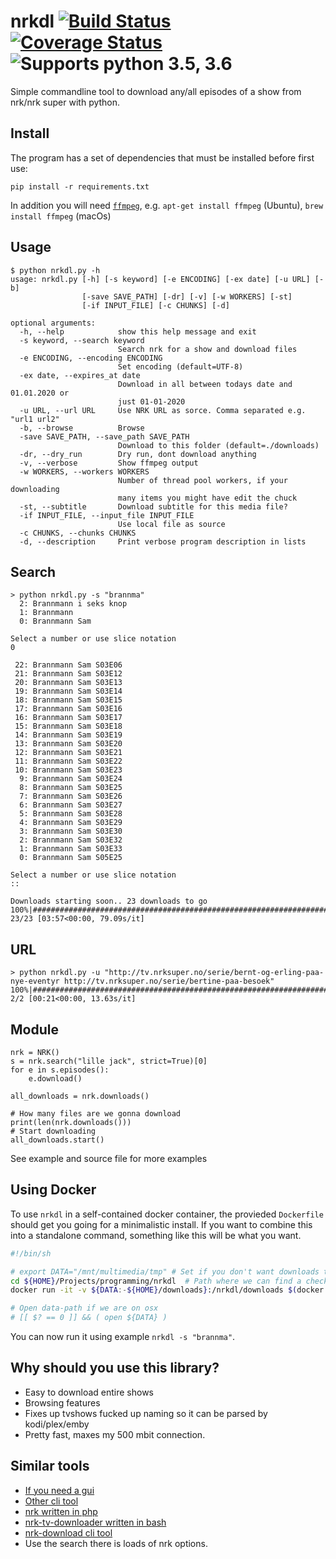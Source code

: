 # nrkdl [![Build Status](https://travis-ci.org/Hellowlol/nrkdl.svg?branch=master)](https://travis-ci.org/Hellowlol/nrkdl)  [![Coverage Status](https://coveralls.io/repos/github/Hellowlol/nrkdl/badge.svg?branch=master)](https://coveralls.io/github/Hellowlol/nrkdl?branch=master) ![Supports python 3.5, 3.6](https://img.shields.io/badge/python-3%2C5%203.6-green.svg "3.5, 3.6")
Simple commandline tool to download any/all episodes of a show from nrk/nrk super with python.

## Install

The program has a set of dependencies that must be installed before first use:

    pip install -r requirements.txt

In addition you will need [`ffmpeg`](https://ffmpeg.org/), e.g. `apt-get install ffmpeg` (Ubuntu), `brew install ffmpeg` (macOs)

## Usage

    $ python nrkdl.py -h
    usage: nrkdl.py [-h] [-s keyword] [-e ENCODING] [-ex date] [-u URL] [-b]
                    [-save SAVE_PATH] [-dr] [-v] [-w WORKERS] [-st]
                    [-if INPUT_FILE] [-c CHUNKS] [-d]

    optional arguments:
      -h, --help            show this help message and exit
      -s keyword, --search keyword
                            Search nrk for a show and download files
      -e ENCODING, --encoding ENCODING
                            Set encoding (default=UTF-8)
      -ex date, --expires_at date
                            Download in all between todays date and 01.01.2020 or
                            just 01-01-2020
      -u URL, --url URL     Use NRK URL as sorce. Comma separated e.g. "url1 url2"
      -b, --browse          Browse
      -save SAVE_PATH, --save_path SAVE_PATH
                            Download to this folder (default=./downloads)
      -dr, --dry_run        Dry run, dont download anything
      -v, --verbose         Show ffmpeg output
      -w WORKERS, --workers WORKERS
                            Number of thread pool workers, if your downloading
                            many items you might have edit the chuck
      -st, --subtitle       Download subtitle for this media file?
      -if INPUT_FILE, --input_file INPUT_FILE
                            Use local file as source
      -c CHUNKS, --chunks CHUNKS
      -d, --description     Print verbose program description in lists


## Search
```
> python nrkdl.py -s "brannma"
  2: Brannmann i seks knop
  1: Brannmann
  0: Brannmann Sam

Select a number or use slice notation
0

 22: Brannmann Sam S03E06
 21: Brannmann Sam S03E12
 20: Brannmann Sam S03E13
 19: Brannmann Sam S03E14
 18: Brannmann Sam S03E15
 17: Brannmann Sam S03E16
 16: Brannmann Sam S03E17
 15: Brannmann Sam S03E18
 14: Brannmann Sam S03E19
 13: Brannmann Sam S03E20
 12: Brannmann Sam S03E21
 11: Brannmann Sam S03E22
 10: Brannmann Sam S03E23
  9: Brannmann Sam S03E24
  8: Brannmann Sam S03E25
  7: Brannmann Sam S03E26
  6: Brannmann Sam S03E27
  5: Brannmann Sam S03E28
  4: Brannmann Sam S03E29
  3: Brannmann Sam S03E30
  2: Brannmann Sam S03E32
  1: Brannmann Sam S03E33
  0: Brannmann Sam S05E25

Select a number or use slice notation
::

Downloads starting soon.. 23 downloads to go
100%|############################################################################| 23/23 [03:57<00:00, 79.09s/it]

```

## URL
```
> python nrkdl.py -u "http://tv.nrksuper.no/serie/bernt-og-erling-paa-nye-eventyr http://tv.nrksuper.no/serie/bertine-paa-besoek"
100%|####################################################################################| 2/2 [00:21<00:00, 13.63s/it]
```

## Module
```
nrk = NRK()
s = nrk.search("lille jack", strict=True)[0]
for e in s.episodes():
    e.download()

all_downloads = nrk.downloads()

# How many files are we gonna download
print(len(nrk.downloads()))
# Start downloading
all_downloads.start()

```
See example and source file for more examples

## Using Docker

To use `nrkdl` in a self-contained docker container, the provieded `Dockerfile` should get you going for a minimalistic install.
If you want to combine this into a standalone command, something like this will be what you want.
```sh
#!/bin/sh

# export DATA="/mnt/multimedia/tmp" # Set if you don't want downloads to go to your ${HOME}/downloads
cd ${HOME}/Projects/programming/nrkdl  # Path where we can find a checkout of this repository
docker run -it -v ${DATA:-${HOME}/downloads}:/nrkdl/downloads $(docker build -q .) $*

# Open data-path if we are on osx
# [[ $? == 0 ]] && ( open ${DATA} )
```

You can now run it using example `nrkdl -s "brannma"`.

## Why should you use this library?
- Easy to download entire shows
- Browsing features
- Fixes up tvshows fucked up naming so it can be parsed by kodi/plex/emby
- Pretty fast, maxes my 500 mbit connection.

## Similar tools
- [If you need a gui](https://bitbucket.org/snippsat/wx_nrk "snippsats wx_nrk")
- [Other cli tool](https://github.com/kvolden/nrk_download "nrk_download")
- [nrk written in php](https://github.com/AndKe/nrk)
- [nrk-tv-downloader written in bash](https://github.com/odinuge/nrk-tv-downloader)
- [nrk-download cli tool](https://github.com/marhoy/nrk-download)
- Use the search there is loads of nrk options.

